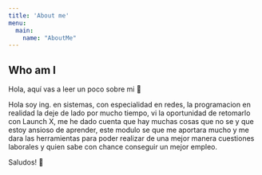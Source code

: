 ```yaml
---
title: 'About me'
menu:
  main:
    name: "AboutMe"
---
```


## Who am I

Hola, aquí vas a leer un poco sobre mi 🤩

Hola soy ing. en sistemas, con especialidad en redes, la programacion en realidad la deje de lado por mucho tiempo, vi la oportunidad de retomarlo con Launch X, me he dado cuenta que hay muchas cosas que no se y que estoy ansioso de aprender, este modulo se que me aportara mucho y me dara las herramientas para poder realizar de una mejor manera cuestiones laborales y quien sabe con chance conseguir un mejor empleo.

Saludos! 🚀
